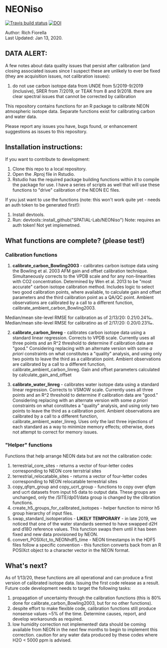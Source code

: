# NEONiso

<!-- badges: start -->
  [![Travis build status](https://travis-ci.org/SPATIAL-Lab/NEONiso.svg?branch=master)](https://travis-ci.org/SPATIAL-Lab/NEONiso) [![DOI](https://zenodo.org/badge/188347333.svg)](https://zenodo.org/badge/latestdoi/188347333)
  
  <!-- badges: end -->

Author: Rich Fiorella \
Last Updated: Jan 13, 2020.

## DATA ALERT:
A few notes about data quality issues that persist after calibration (and closing associated issues since I suspect these are unlikely to ever be fixed (they are acquisition issues, not calibration issues): 

1. do not use carbon isotope data from UNDE from 5/2019-9/2019 (inclusive), SRER from 7/2019, or TEAK from 8 and 9/2018. there are clear spectral issues that cannot be corrected by calibration

This repository contains functions for an R package to calibrate NEON atmospheric isotope data. Separate functions exist for calibrating carbon and water data.

Please report any issues you have, bugs found, or enhancement suggestions as issues to this repository.

## Installation instructions:

If you want to contribute to development:
1) Clone this repo to a local repository.
2) Open the .Rproj file in Rstudio.
3) Rstudio has the required package building functions within it to compile the package for use. I have a series of scripts as well that will use these functions to "drive" calibration of the NEON EC files.

If you just want to use the functions (note: this won't work quite yet - needs an auth token to be generated first!):
1) Install devtools.
2) Run: devtools::install_github("SPATIAL-Lab/NEONiso") Note: requires an auth token! Not yet implemetned.

## What functions are complete? (please test!)
### Calibration functions
1) **calibrate_carbon_Bowling2003** - calibrates carbon isotope data using the Bowling et al. 2003 AFM gain and offset calibration technique. Simultaneously corrects to the VPDB scale and for any non-linearities with CO2 concentration. Determined by Wen et al. 2013 to be "most accurate" carbon isotope calibration method. Includes logic to select two good calibration points, where available, to calculate gain and offset parameters and the third calibration point as a QA/QC point.  Ambient observations are calibrated by a call to a different function, calibrate_ambient_carbon_Bowling2003.

Median/mean site-level RMSE for calibration as of 2/13/20: 0.21/0.24‰.
Median/mean site-level RMSE for calibratino as of 2/17/20: 0.20/0.23‰.

2) **calibrate_carbon_linreg** - calibrates carbon isotope data using a standard linear regression. Corrects to VPDB scale. Currently uses all three points and an R^2 threshold to determine if calibration data are "good." Considering replacing with an alternate version with some *a priori* constraints on what constitutes a "quality" analysis, and using only two points to leave the third as a calibration point. Ambient observations are calibrated by a call to a different function, calibrate_ambient_carbon_linreg. Gain and offset parameters calculated by calculate_gain_and_offset

3) **calibrate_water_linreg** - calibrates water isotope data using a standard linear regression. Corrects to VSMOW scale. Currently uses all three points and an R^2 threshold to determine if calibration data are "good." Considering replacing with an alternate version with some *a priori* constraints on what constitutes a "quality" analysis, and using only two points to leave the third as a calibration point. Ambient observations are calibrated by a call to a different function, calibrate_ambient_water_linreg. Uses only the last three injections of each standard as a way to minimize memory effects; otherwise, does not attempt to correct for memory issues.

### "Helper" functions
Functions that help arrange NEON data but are not the calibration code:

1) terrestrial_core_sites - returns a vector of four-letter codes corresponding to NEON core terrstrial sites
2) terrestrial_relocatable_sites - returns a vector of four-letter codes corresponding to NEON relocatable terrestrial sites
3) copy_qfqm_group and copy_ucrt_group - functions to copy over qfqm and ucrt datasets from input h5 data to output data. These groups are unchanged, only the /SITE/dp01/data group is changed by the clibration functions.
4) create_h5_groups_for_calibrated_isotopes - helper function to mirror h5 group hierarchy of input files.
5) swap_standard_isotoperatios - **LIKELY TEMPORARY** - in late 2019, we noticed that one of the water standards seemed to have swapped d2H and d18O reference values. This function swaps them until it has been fixed and new data provisioned by NEON.
6) convert_POSIXct_to_NEONhdf5_time - NEON timestamps in the HDF5 files follow a specific convention - this function converts back from an R POSIXct object to a character vector in the NEON format.

## What's next?
As of 1/13/20, these functions are all operational and can produce a first version of calibrated isotope data. Issuing the first code release as a result. Future code development needs to target the following tasks:
1) propagation of uncertainty through the calibration functions (this is 80% done for calibrate_carbon_Bowling2003, but for no other functions).
2) despite effort to make flexible code, calibration functions still produce nonsense values ~5% of the time. Determine causes, report, and develop workarounds as required.
3) low humidity correction not implemented! data should be coming available from NEON in the next few months to begin to implement this correction. caution for any water data produced by these codes where H2O < 5000 ppm is advised.
